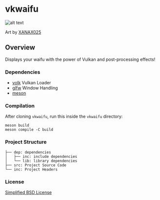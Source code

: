 # vkwaifu

![alt text](https://i.imgur.com/NtYtvkU.png)

Art by [XANAX025](https://twitter.com/XANAX025)

## Overview
Displays your waifu with the power of Vulkan and post-processing effects!

### Dependencies
- [volk](https://github.com/zeux/volk) Vulkan Loader
- [glfw](https://github.com/glfw/glfw) Window Handling
- [meson](https://mesonbuild.com/)

### Compilation
After cloning ``vkwaifu``, run this inside the ``vkwaifu`` directory:
```
meson build
meson compile -C build
```

### Project Structure
```
├── dep: dependencies
│   ├── inc: include dependencies
│   └── lib: library dependencies
├── src: Project Source Code
└── inc: Project Headers
```

### License
[Simplified BSD License](LICENSE)
